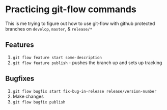 # Practicing git-flow commands

This is me trying to figure out how to use git-flow with github protected branches on `develop`, `master`, & `release/*`

## Features

1. `git flow feature start some-description`
1. `git flow feature publish` - pushes the branch up and sets up tracking

## Bugfixes

1. `git flow bugfix start fix-bug-in-release release/version-number`
1. Make changes
1. `git flow bugfix publish`

